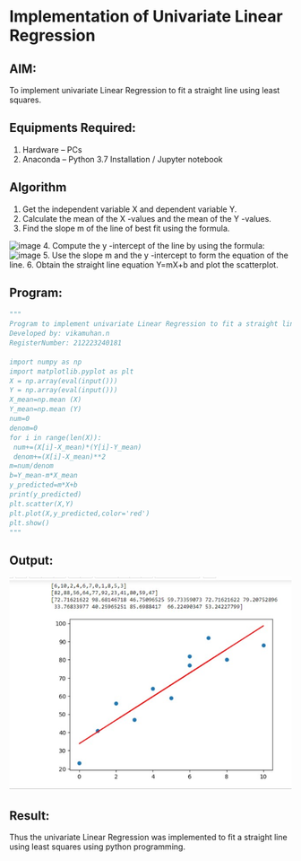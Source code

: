 # Implementation of Univariate Linear Regression
## AIM:
To implement univariate Linear Regression to fit a straight line using least squares.

## Equipments Required:
1. Hardware – PCs
2. Anaconda – Python 3.7 Installation / Jupyter notebook

## Algorithm
1. Get the independent variable X and dependent variable Y.
2. Calculate the mean of the X -values and the mean of the Y -values.
3. Find the slope m of the line of best fit using the formula. 
<img width="231" alt="image" src="https://user-images.githubusercontent.com/93026020/192078527-b3b5ee3e-992f-46c4-865b-3b7ce4ac54ad.png">
4. Compute the y -intercept of the line by using the formula:
<img width="148" alt="image" src="https://user-images.githubusercontent.com/93026020/192078545-79d70b90-7e9d-4b85-9f8b-9d7548a4c5a4.png">
5. Use the slope m and the y -intercept to form the equation of the line.
6. Obtain the straight line equation Y=mX+b and plot the scatterplot.

## Program:
```py
"""
Program to implement univariate Linear Regression to fit a straight line using least squares.
Developed by: vikamuhan.n
RegisterNumber: 212223240181

import numpy as np
import matplotlib.pyplot as plt
X = np.array(eval(input()))
Y = np.array(eval(input()))
X_mean=np.mean (X)
Y_mean=np.mean (Y)
num=0
denom=0
for i in range(len(X)):
 num+=(X[i]-X_mean)*(Y[i]-Y_mean)
 denom+=(X[i]-X_mean)**2
m=num/denom
b=Y_mean-m*X_mean
y_predicted=m*X+b
print(y_predicted)
plt.scatter(X,Y)
plt.plot(X,y_predicted,color='red')
plt.show()
"""


```

## Output:
![best fit line](./sam2.jpg)


## Result:
Thus the univariate Linear Regression was implemented to fit a straight line using least squares using python programming.

